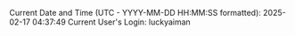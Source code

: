 Current Date and Time (UTC - YYYY-MM-DD HH:MM:SS formatted): 2025-02-17 04:37:49
Current User's Login: luckyaiman
